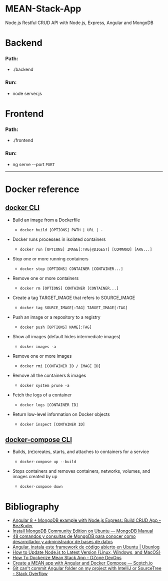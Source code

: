 # MEAN-Stack-App
Node.js Restful CRUD API with Node.js, Express, Angular and MongoDB

# Backend
### Path: 
- ./backend
### Run: 
- node server.js

# Frontend
### Path: 
- ./frontend
### Run: 
- ng serve --port `PORT`

***

# Docker reference

## [docker CLI](https://docs.docker.com/engine/reference/commandline/docker/)

- Build an image from a Dockerfile
  - `docker build [OPTIONS] PATH | URL | -`

- Docker runs processes in isolated containers
  - `docker run [OPTIONS] IMAGE[:TAG|@DIGEST] [COMMAND] [ARG...]`

- Stop one or more running containers
  - `docker stop [OPTIONS] CONTAINER [CONTAINER...]`

- Remove one or more containers
  - `docker rm [OPTIONS] CONTAINER [CONTAINER...]`

- Create a tag TARGET_IMAGE that refers to SOURCE_IMAGE
  - `docker tag SOURCE_IMAGE[:TAG] TARGET_IMAGE[:TAG]`

- Push an image or a repository to a registry
  - `docker push [OPTIONS] NAME[:TAG]`

- Show all images (default hides intermediate images)
  - `docker images -a`

- Remove one or more images
  - `docker rmi [CONTAINER ID / IMAGE ID]`

- Remove all the containers & images
  - `docker system prune -a`

- Fetch the logs of a container
  - `docker logs [CONTAINER ID]`

- Return low-level information on Docker objects
  - `docker inspect [CONTAINER ID]`

## [docker-compose CLI](https://docs.docker.com/compose/reference/)

- Builds, (re)creates, starts, and attaches to containers for a service
  - `docker-compose up --build`

- Stops containers and removes containers, networks, volumes, and images created by up
  - `docker-compose down`

# Bibliography

- [Angular 8 + MongoDB example with Node.js Express: Build CRUD App - BezKoder](https://bezkoder.com/angular-mongodb-node-express/#Implementation)
- [Install MongoDB Community Edition on Ubuntu — MongoDB Manual](https://docs.mongodb.com/manual/tutorial/install-mongodb-on-ubuntu/)
- [48 comandos y consultas de MongoDB para conocer como desarrollador y administrador de bases de datos](https://geekflare.com/es/mongodb-queries-examples/)
- [Angular, instala este framework de código abierto en Ubuntu | Ubunlog](https://ubunlog.com/angular-instala-framework-ubuntu/)
- [How to Update Node.js to Latest Version {Linux, Windows, and MacOS}](https://phoenixnap.com/kb/update-node-js-version)
- [How To Dockerize Mean Stack App - DZone DevOps](https://dzone.com/articles/how-to-dockerize-mean-stack-app)
- [Create a MEAN app with Angular and Docker Compose ― Scotch.io](https://scotch.io/tutorials/create-a-mean-app-with-angular-2-and-docker-compose)
- [Git can't commit Angular folder on my project with IntelliJ or SourceTree - Stack Overflow](https://stackoverflow.com/questions/47768267/git-cant-commit-angular-folder-on-my-project-with-intellij-or-sourcetree)
